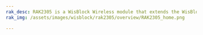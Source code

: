 ```yaml
---
rak_desc: RAK2305 is a WisBlock Wireless module that extends the WisBlock system with Wi-Fi and Bluetooth connectivity. It is based on the Espressif ESP32 WROVER module.
rak_img: /assets/images/wisblock/rak2305/overview/RAK2305_home.png

---
```


<rk-redirect to="/Product-Categories/WisBlock/RAK2305/Overview/" />